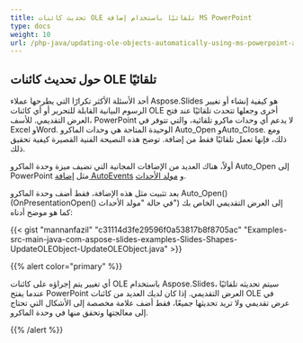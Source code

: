 ```yaml
---
title: تحديث كائنات OLE تلقائيًا باستخدام إضافة MS PowerPoint
type: docs
weight: 10
url: /php-java/updating-ole-objects-automatically-using-ms-powerpoint-add-in/
---
```


## **حول تحديث كائنات OLE تلقائيًا**
أحد الأسئلة الأكثر تكرارًا التي يطرحها عملاء Aspose.Slides هو كيفية إنشاء أو تغيير الرسوم البيانية القابلة للتحرير أو أي كائنات OLE أخرى وجعلها تتحدث تلقائيًا عند فتح العرض التقديمي. للأسف، PowerPoint لا يدعم أي وحدات ماكرو تلقائية، والتي تتوفر في Excel وWord. الوحيدة المتاحة هي وحدات الماكرو Auto_Open وAuto_Close. ومع ذلك، فإنها تعمل تلقائيًا فقط من إضافة. توضح هذه النصيحة الفنية القصيرة كيفية تحقيق ذلك. 

أولاً، هناك العديد من الإضافات المجانية التي تضيف ميزة وحدة الماكرو Auto_Open إلى PowerPoint مثل [إضافة AutoEvents](http://skp.mvps.org/autoevents.htm) و [مولد الأحداث](https://www.officeoneonline.com/eventgen/eventgen.html).

بعد تثبيت مثل هذه الإضافة، فقط أضف وحدة الماكرو Auto_Open() (OnPresentationOpen() في حالة "مولد الأحداث") إلى العرض التقديمي الخاص بك كما هو موضح أدناه:

{{< gist "mannanfazil" "c31114d3fe29596f0a53817b8f8705ac" "Examples-src-main-java-com-aspose-slides-examples-Slides-Shapes-UpdateOLEObject-UpdateOLEObject.java" >}}

{{% alert color="primary" %}} 

أي تغيير يتم إجراؤه على كائنات OLE باستخدام Aspose.Slides، سيتم تحديثه تلقائيًا عندما يفتح PowerPoint العرض التقديمي. إذا كان لديك العديد من كائنات OLE في عرض تقديمي ولا تريد تحديثها جميعًا، فقط أضف علامة مخصصة إلى الأشكال التي تحتاج إلى معالجتها وتحقق منها في وحدة الماكرو. 

{{% /alert %}}